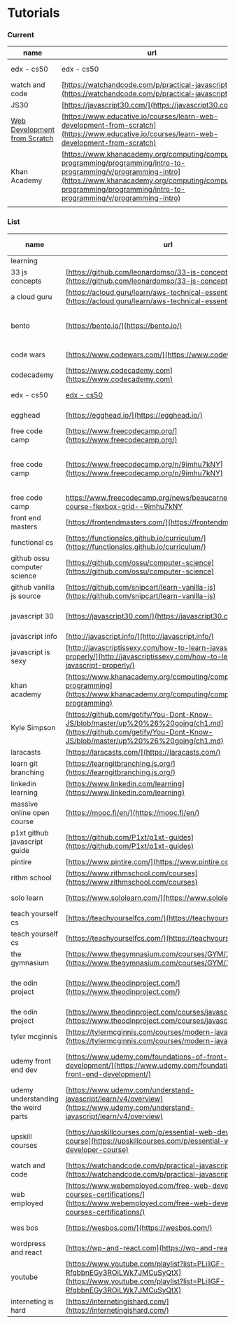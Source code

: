 # Tutorials

### Current

| name                                                                                                | url                                                                                                                                                                                                                                | description      | start      |
| --------------------------------------------------------------------------------------------------- | ---------------------------------------------------------------------------------------------------------------------------------------------------------------------------------------------------------------------------------- | ---------------- | ---------- |
| edx - cs50                                                                                          | edx - cs50                                                                                                                                                                                                                         | computer science | 4/13/2019  |
| watch and code                                                                                      | [https://watchandcode.com/p/practical-javascript](https://watchandcode.com/p/practical-javascript)                                                                                                                                 | javascript       | 3/25/2019  |
| JS30                                                                                                | [https://javascript30.com/](https://javascript30.com/)                                                                                                                                                                             | js               |            |
| [Web Development from Scratch](https://www.educative.io/courses/learn-web-development-from-scratch) | [https://www.educative.io/courses/learn-web-development-from-scratch](https://www.educative.io/courses/learn-web-development-from-scratch)                                                                                         | web dev          | 10/16/2019 |
| Khan Academy                                                                                        | [https://www.khanacademy.org/computing/computer-programming/programming/intro-to-programming/v/programming-intro](https://www.khanacademy.org/computing/computer-programming/programming/intro-to-programming/v/programming-intro) |                  | 11/21/2019 |
|                                                                                                     |                                                                                                                                                                                                                                    |                  |            |

### List

| name                                | url                                                                                                                                                              | description                                        | date started | date ended | hours spent |
| ----------------------------------- | ---------------------------------------------------------------------------------------------------------------------------------------------------------------- | -------------------------------------------------- | ------------ | ---------- | ----------- |
| learning                            |                                                                                                                                                                  |                                                    |              |            |             |
| 33 js concepts                      | [https://github.com/leonardomso/33-js-concepts](https://github.com/leonardomso/33-js-concepts)                                                                   | 33 js concepts                                     |              |            |             |
| a cloud guru                        | [https://acloud.guru/learn/aws-technical-essentials](https://acloud.guru/learn/aws-technical-essentials)                                                         | aws essentials                                     |              |            |             |
| bento                               | [https://bento.io/](https://bento.io/)                                                                                                                           | HTML, CSS, Javascript, Python, SQL, Postgres       |              |            |             |
| code wars                           | [https://www.codewars.com/](https://www.codewars.com/)                                                                                                           | programming challenges                             | 3/28/2019    |            | \~25        |
| codecademy                          | [https://www.codecademy.com](https://www.codecademy.com)                                                                                                         | code                                               |              |            |             |
| edx - cs50                          | [edx - cs50](https://courses.edx.org/courses/course-v1:HarvardX+CS50W+Web/courseware/3b4d945d89eb40bcad81746770a81c3b/918082613c254e2da55e31d1894bc4be)          | computer science                                   | 4/13/2019    |            | \~2         |
| egghead                             | [https://egghead.io/](https://egghead.io/)                                                                                                                       | learn javascript                                   |              |            |             |
| free code camp                      | [https://www.freecodecamp.org/](https://www.freecodecamp.org/)                                                                                                   | front end dev                                      | 12/13/2018   | 3/17/2019  | \~400       |
| free code camp                      | [https://www.freecodecamp.org/n/9imhu7kNY](https://www.freecodecamp.org/n/9imhu7kNY)                                                                             | 83-part course on CSS3, Flexbox, and CSS grid      |              |            |             |
| free code camp                      | https://www.freecodecamp.org/news/beaucarnes/full-css-course-flexbox-grid--9imhu7kNY                                                                             | css flexbox grid                                   |              |            |             |
| front end masters                   | [https://frontendmasters.com/](https://frontendmasters.com/)                                                                                                     | paid                                               |              |            |             |
| functional cs                       | [https://functionalcs.github.io/curriculum/](https://functionalcs.github.io/curriculum/)                                                                         | computer science                                   |              |            |             |
| github ossu computer science        | [https://github.com/ossu/computer-science](https://github.com/ossu/computer-science)                                                                             | computer science                                   |              |            |             |
| github vanilla js source            | [https://github.com/snipcart/learn-vanilla-js](https://github.com/snipcart/learn-vanilla-js)                                                                     | vanilla js                                         |              |            |             |
| javascript 30                       | [https://javascript30.com/](https://javascript30.com/)                                                                                                           | 30 coding challenges by wes bos                    | 3/14/2019    |            | \~10        |
| javascript info                     | [http://javascript.info/](http://javascript.info/)                                                                                                               | js tutorials                                       |              |            |             |
| javascript is sexy                  | [http://javascriptissexy.com/how-to-learn-javascript-properly/](http://javascriptissexy.com/how-to-learn-javascript-properly/)                                   | learn javascript                                   |              |            |             |
| khan academy                        | [https://www.khanacademy.org/computing/computer-programming](https://www.khanacademy.org/computing/computer-programming)                                         | computer science                                   |              |            |             |
| Kyle Simpson                        | [https://github.com/getify/You-Dont-Know-JS/blob/master/up%20%26%20going/ch1.md](https://github.com/getify/You-Dont-Know-JS/blob/master/up%20%26%20going/ch1.md) | you dont know js                                   | 2/25/2019    |            |             |
| laracasts                           | [https://laracasts.com/](https://laracasts.com/)                                                                                                                 | php, laravel                                       |              |            |             |
| learn git branching                 | [https://learngitbranching.js.org/](https://learngitbranching.js.org/)                                                                                           | interactive git lessons                            |              |            |             |
| linkedin learning                   | [https://www.linkedin.com/learning](https://www.linkedin.com/learning)                                                                                           | dev videos                                         |              |            |             |
| massive online open course          | [https://mooc.fi/en/](https://mooc.fi/en/)                                                                                                                       | java                                               |              |            |             |
| p1xt github javascript guide        | [https://github.com/P1xt/p1xt-guides](https://github.com/P1xt/p1xt-guides)                                                                                       | javascript developer route                         |              |            |             |
| pintire                             | [https://www.pintire.com/](https://www.pintire.com/)                                                                                                             | php                                                |              |            |             |
| rithm school                        | [https://www.rithmschool.com/courses](https://www.rithmschool.com/courses)                                                                                       | javascript fundamentals                            |              |            |             |
| solo learn                          | [https://www.sololearn.com/](https://www.sololearn.com/)                                                                                                         | coding tutorials                                   | 3/1/2019     | 5/22/2019  | \~25        |
| teach yourself cs                   | [https://teachyourselfcs.com/](https://teachyourselfcs.com/)                                                                                                     | computer science                                   |              |            |             |
| teach yourself cs                   | [https://teachyourselfcs.com/](https://teachyourselfcs.com/)                                                                                                     | computer science                                   |              |            |             |
| the gymnasium                       | [https://www.thegymnasium.com/courses/GYM/107/0/about](https://www.thegymnasium.com/courses/GYM/107/0/about)                                                     | HTML, CSS, Javascript                              |              |            |             |
| the odin project                    | [https://www.theodinproject.com/](https://www.theodinproject.com/)                                                                                               | HTML, CSS, Javascript, Ruby, Ruby on Rails         |              |            |             |
| the odin project                    | [https://www.theodinproject.com/courses/javascript](https://www.theodinproject.com/courses/javascript)                                                           | javascript                                         |              |            |             |
| tyler mcginnis                      | [https://tylermcginnis.com/courses/modern-javascript/](https://tylermcginnis.com/courses/modern-javascript/)                                                     | modern javascript                                  |              |            |             |
| udemy front end dev                 | [https://www.udemy.com/foundations-of-front-end-development/](https://www.udemy.com/foundations-of-front-end-development/)                                       | HTML, CSS, Javascript, jQuery, Backbone.js         |              |            |             |
| udemy understanding the weird parts | [https://www.udemy.com/understand-javascript/learn/v4/overview](https://www.udemy.com/understand-javascript/learn/v4/overview)                                   | javascript                                         | 2/25/2019    | 4/27/2019  | \~100       |
| upskill courses                     | [https://upskillcourses.com/p/essential-web-developer-course](https://upskillcourses.com/p/essential-web-developer-course)                                       | Javascript, HTML, CSS, Ruby & Rails, React.js, SQL |              |            |             |
| watch and code                      | [https://watchandcode.com/p/practical-javascript](https://watchandcode.com/p/practical-javascript)                                                               | javascript                                         | 3/25/2019    |            | \~25        |
| web employed                        | [https://www.webemployed.com/free-web-development-courses-certifications/](https://www.webemployed.com/free-web-development-courses-certifications/)             | web dev certifications                             |              |            |             |
| wes bos                             | [https://wesbos.com/](https://wesbos.com/)                                                                                                                       | vanilla javascript                                 |              |            |             |
| wordpress and react                 | [https://wp-and-react.com](https://wp-and-react.com)                                                                                                             | wp and react tutorials                             |              |            |             |
| youtube                             | [https://www.youtube.com/playlist?list=PLillGF-RfqbbnEGy3ROiLWk7JMCuSyQtX](https://www.youtube.com/playlist?list=PLillGF-RfqbbnEGy3ROiLWk7JMCuSyQtX)             | vanilla javascript playlist                        |              |            |             |
| interneting is hard                 | [https://internetingishard.com/](https://internetingishard.com/)                                                                                                 | html/css                                           |              |            |             |
